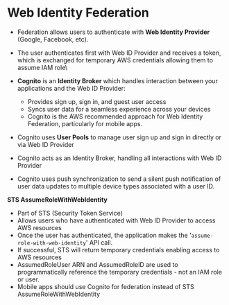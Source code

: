 # Web Identity Federation

* Federation allows users to authenticate with **Web Identity Provider** (Google, Facebook, etc).
* The user authenticates first with Web ID Provider and receives a token, which is exchanged for temporary AWS credentials allowing them to assume IAM role\

* **Cognito** is an **Identity Broker** which handles interaction between your applications and the Web ID Provider:
  * Provides sign up, sign in, and guest user access
  * Syncs user data for a seamless experience across your devices
  * Cognito is the AWS recommended approach for Web Identity Federation, particularly for mobile apps.
* Cognito uses **User Pools** to manage user sign up and sign in directly or via Web ID Provider
* Cognito acts as an Identity Broker, handling all interactions with Web ID Provider
* Cognito uses push synchronization to send a silent push notification of user data updates to multiple device types associated with a user ID.

**STS AssumeRoleWithWebIdentity**

* Part of STS (Security Token Service)
* Allows users who have authenticated with Web ID Provider to access AWS resources
* Once the user has authenticated, the application makes the '`assume-role-with-web-identity`' API call.
* If successful, STS will return temporary credentials enabling access to AWS resources
* AssumedRoleUser ARN and AssumedRoleID are used to programmatically reference the temporary credentials - not an IAM role or user.
* Mobile apps should use Cognito for federation instead of STS AssumeRoleWithWebIdentity
